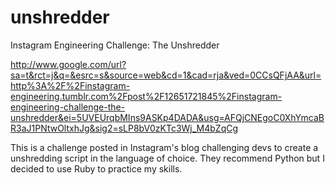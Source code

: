 unshredder
==========

Instagram Engineering Challenge: The Unshredder

http://www.google.com/url?sa=t&rct=j&q=&esrc=s&source=web&cd=1&cad=rja&ved=0CCsQFjAA&url=http%3A%2F%2Finstagram-engineering.tumblr.com%2Fpost%2F12651721845%2Finstagram-engineering-challenge-the-unshredder&ei=5UVEUrqbMIns9ASKp4DADA&usg=AFQjCNEgoC0XhYmcaBR3aJ1PNtwOltxhJg&sig2=sLP8bV0zKTc3Wj_M4bZqCg

This is a challenge posted in Instagram's blog challenging devs to create a unshredding script in the language of choice. They recommend Python but I decided to use Ruby to practice my skills.

